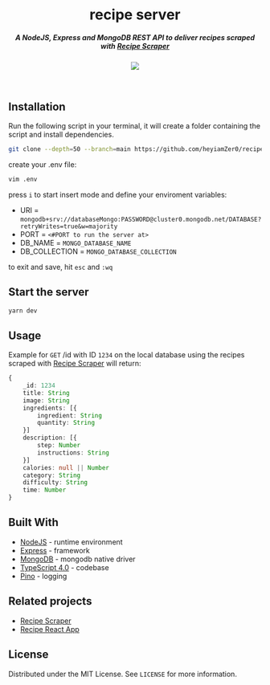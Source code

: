 <h1 align="center">recipe server</h1>

<h5 align="center">A NodeJS, Express and MongoDB REST API to deliver recipes scraped with <a href="https://github.com/heyiamZer0/web-scrapper">Recipe Scraper</a></h5>

<div align="center">

  <a href="https://codeclimate.com/github/heyiamZer0/recipe-server/maintainability"><img src="https://api.codeclimate.com/v1/badges/f68d495d710408cbdc6b/maintainability" /></a>
</div>
<br>

## Installation

Run the following script in your terminal, it will create a folder containing the script and install dependencies.


```sh
git clone --depth=50 --branch=main https://github.com/heyiamZer0/recipe-server.git heyiamZer0/recipe-server recipe-scraper && cd recipe-scraper && yarn
```
create your .env file:

```sh
vim .env
```
press `i` to start insert mode and define your enviroment variables:

* URI = `mongodb+srv://databaseMongo:PASSWORD@cluster0.mongodb.net/DATABASE?retryWrites=true&w=majority`
* PORT = `<#PORT to run the server at>`
* DB_NAME = `MONGO_DATABASE_NAME`
* DB_COLLECTION = `MONGO_DATABASE_COLLECTION`

to exit and save, hit `esc` and `:wq`

## Start the server


```sh
yarn dev
```

## Usage

Example for `GET` /id with ID `1234` on the local database using the recipes scraped with [Recipe Scraper][recipe-scraper] will return:

[recipe-scraper]:https://github.com/heyiamZer0/recipe-scraper 

```typescript
{ 
    _id: 1234
    title: String
    image: String
    ingredients: [{
        ingredient: String
        quantity: String
    }]
    description: [{
        step: Number
        instructions: String
    }]
    calories: null || Number
    category: String
    difficulty: String
    time: Number
}
```

## Built With
* [NodeJS][nodejs] - runtime environment
* [Express][express] - framework
* [MongoDB][mongodb] - mongodb native driver
* [TypeScript 4.0][typescript] - codebase
* [Pino][pino] - logging

[nodejs]:https://github.com/nodejs/node
[express]:https://github.com/expressjs/express
[mongodb]:https://github.com/mongodb/node-mongodb-native
[typescript]:https://github.com/microsoft/TypeScript
[pino]:https://github.com/pinojs/pino

## Related projects

- [Recipe Scraper][recipe-scraper]
- [Recipe React App][react-app]

[recipe-scraper]: https://github.com/heyiamZer0/recipe-scraper
[react-app]: https://github.com/heyiamZer0/recipier-react

## License

Distributed under the MIT License. See `LICENSE` for more information.

